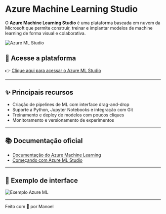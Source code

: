 # Azure Machine Learning Studio

O **Azure Machine Learning Studio** é uma plataforma baseada em nuvem da Microsoft que permite construir, treinar e implantar modelos de machine learning de forma visual e colaborativa.

![Azure ML Studio](https://learn.microsoft.com/en-us/azure/machine-learning/media/overview/azure-ml-studio.png)

## 🚀 Acesse a plataforma

👉 [Clique aqui para acessar o Azure ML Studio](https://ml.azure.com)

---

## ✨ Principais recursos

- Criação de pipelines de ML com interface drag-and-drop
- Suporte a Python, Jupyter Notebooks e integração com Git
- Treinamento e deploy de modelos com poucos cliques
- Monitoramento e versionamento de experimentos

---

## 📚 Documentação oficial

- [Documentação do Azure Machine Learning](https://learn.microsoft.com/pt-br/azure/machine-learning/)
- [Começando com Azure ML Studio](https://learn.microsoft.com/pt-br/azure/machine-learning/overview-what-is-azure-machine-learning)

---

## 🧠 Exemplo de interface

![Exemplo Azure ML](https://learn.microsoft.com/en-us/azure/machine-learning/media/overview/azure-machine-learning-ui.png)

---

Feito com 💙 por Manoel
